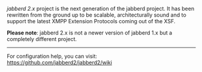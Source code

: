 *jabberd 2.x* project is the next generation of the jabberd project. It has been rewritten from the ground up to be scalable, architecturally sound and to support the latest XMPP Extension Protocols coming out of the XSF.  

**Please note**: jabberd 2.x is not a newer version of jabberd 1.x but a completely different project.  

- - - -  
For configuration help, you can visit:  
https://github.com/jabberd2/jabberd2/wiki
